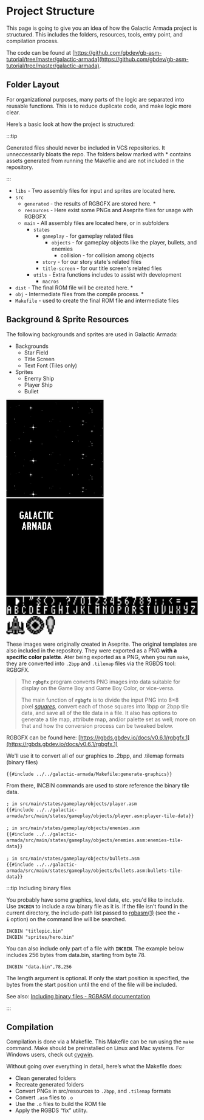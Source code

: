 # Project Structure

This page is going to give you an idea of how the Galactic Armada project is structured. This includes the folders, resources, tools, entry point, and compilation process.

The code can be found at [https://github.com/gbdev/gb-asm-tutorial/tree/master/galactic-armada](https://github.com/gbdev/gb-asm-tutorial/tree/master/galactic-armada).

## Folder Layout

For organizational purposes, many parts of the logic are separated into reusable functions. This is to reduce duplicate code, and make logic more clear.

Here’s a basic look at how the project is structured:

:::tip

Generated files should never be included in VCS repositories. It unneccessarily bloats the repo. The folders below marked with \* contains assets generated from running the Makefile and are not included in the repository.

:::

- `libs` - Two assembly files for input and sprites are located here.
- `src`
  - `generated` - the results of RGBGFX are stored here. \*
  - `resources` - Here exist some PNGs and Aseprite files for usage with RGBGFX
  - `main` - All assembly files are located here, or in subfolders
    - `states`
      - `gameplay` - for gameplay related files
        - `objects` - for gameplay objects like the player, bullets, and enemies
          - collision - for collision among objects
      - `story` - for our story state's related files
      - `title-screen` - for our title screen's related files
    - `utils` - Extra functions includes to assist with development
      - `macros`
- `dist` - The final ROM file will be created here. \*
- `obj` - Intermediate files from the compile process. \*
- `Makefile` - used to create the final ROM file and intermediate files

## Background & Sprite Resources

The following backgrounds and sprites are used in Galactic Armada:

- Backgrounds
  - Star Field
  - Title Screen
  - Text Font (Tiles only)
- Sprites
  - Enemy Ship
  - Player Ship
  - Bullet

<img class="pixelated" src="../assets/part3/img/star-field.png">

<img class="pixelated" src="../assets/part3/img/title-screen.png">

<br>

<img class="pixelated" src="../assets/part3/img/text-font.png" height="48px">

<br>

<img class="pixelated sprites" src="../assets/part3/img/player-ship.png" height="48px">

<img class="pixelated sprites" src="../assets/part3/img/enemy-ship.png" height="48px">

<img class="pixelated sprites" src="../assets/part3/img/bullet.png" height="48x">


These images were originally created in Aseprite. The original templates are also included in the repository. They were exported as a PNG **with a specific color palette**. Ater being exported as a PNG, when you run `make`, they are converted into `.2bpp` and `.tilemap` files via the RGBDS tool: RGBGFX.

> The **`rgbgfx`** program converts PNG images into data suitable for display on the Game Boy and Game Boy Color, or vice-versa.
>
> The main function of **`rgbgfx`** is to divide the input PNG into 8×8 pixel *[squares](https://rgbds.gbdev.io/docs/v0.6.1/rgbgfx.1#squares)*, convert each of those squares into 1bpp or 2bpp tile data, and save all of the tile data in a file. It also has options to generate a tile map, attribute map, and/or palette set as well; more on that and how the conversion process can be tweaked below.

RGBGFX can be found here: [https://rgbds.gbdev.io/docs/v0.6.1/rgbgfx.1](https://rgbds.gbdev.io/docs/v0.6.1/rgbgfx.1)

We'll use it to convert all of our graphics to .2bpp, and .tilemap formats (binary files)

```bash,linenos,start={{#line_no_of "" ../../galactic-armada/Makefile:generate-graphics}}
{{#include ../../galactic-armada/Makefile:generate-graphics}}
```

From there, INCBIN commands are used to store reference the binary tile data.

```rgbasm
; in src/main/states/gameplay/objects/player.asm
{{#include ../../galactic-armada/src/main/states/gameplay/objects/player.asm:player-tile-data}}

; in src/main/states/gameplay/objects/enemies.asm
{{#include ../../galactic-armada/src/main/states/gameplay/objects/enemies.asm:enemies-tile-data}}

; in src/main/states/gameplay/objects/bullets.asm
{{#include ../../galactic-armada/src/main/states/gameplay/objects/bullets.asm:bullets-tile-data}}
```

:::tip Including binary files

You probably have some graphics, level data, etc. you'd like to include. Use **`INCBIN`** to include a raw binary file as it is. If the file isn't found in the current directory, the include-path list passed to [rgbasm(1)](https://rgbds.gbdev.io/docs/v0.6.1/rgbasm.1) (see the **`-i`** option) on the command line will be searched.

```
INCBIN "titlepic.bin"
INCBIN "sprites/hero.bin"
```

You can also include only part of a file with **`INCBIN`**. The example below includes 256 bytes from data.bin, starting from byte 78.

```
INCBIN "data.bin",78,256
```

The length argument is optional. If only the start position is specified, the bytes from the start position until the end of the file will be included.

See also: [Including binary files - RGBASM documentation](https://rgbds.gbdev.io/docs/v0.6.1/rgbasm.5#Including_binary_files)

:::

## Compilation

Compilation is done via a Makefile. This Makefile can be run using the `make` command. Make should be preinstalled on Linux and Mac systems. For Windows users, check out [cygwin](https://www.cygwin.com/).

Without going over everything in detail, here’s what the Makefile does:

- Clean generated folders
- Recreate generated folders
- Convert PNGs in src/resources to `.2bpp`, and `.tilemap` formats
- Convert `.asm` files to `.o`
- Use the `.o` files to build the ROM file
- Apply the RGBDS “fix” utility.
